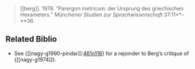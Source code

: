 > [[berg]]. 1978. “Parergon metricum: der Ursprung des griechischen Hexameters.” _Münchener Studien zur Sprachwissenschaft_ 37:11**–**36. 

## Related Biblio
- See {[[nagy-g1990-pindar]]:[461n116](https://chs.harvard.edu/chapter/appendix-a-comparative-survey-of-pindars-meters/#n.116)} for a rejoinder to Berg’s critique of {[[nagy-g1974]]}.